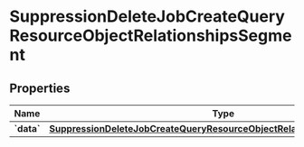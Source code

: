 
# SuppressionDeleteJobCreateQueryResourceObjectRelationshipsSegment

## Properties
| Name | Type | Description | Notes |
| ------------ | ------------- | ------------- | ------------- |
| **&#x60;data&#x60;** | [**SuppressionDeleteJobCreateQueryResourceObjectRelationshipsSegmentData**](SuppressionDeleteJobCreateQueryResourceObjectRelationshipsSegmentData.md) |  |  [optional] |



